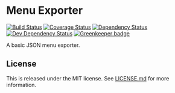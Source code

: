 # Menu Exporter

[![Build Status](https://travis-ci.org/onebytegone/menu-exporter.svg?branch=master)](https://travis-ci.org/onebytegone/menu-exporter)
[![Coverage Status](https://coveralls.io/repos/github/onebytegone/menu-exporter/badge.svg?branch=master)](https://coveralls.io/github/onebytegone/menu-exporter?branch=master)
[![Dependency Status](https://david-dm.org/onebytegone/menu-exporter.svg)](https://david-dm.org/onebytegone/menu-exporter)
[![Dev Dependency Status](https://david-dm.org/onebytegone/menu-exporter/dev-status.svg)](https://david-dm.org/onebytegone/menu-exporter?type=dev) [![Greenkeeper badge](https://badges.greenkeeper.io/onebytegone/menu-exporter.svg)](https://greenkeeper.io/)

A basic JSON menu exporter.


## License

This is released under the MIT license. See [LICENSE.md](LICENSE.md) for more information.

